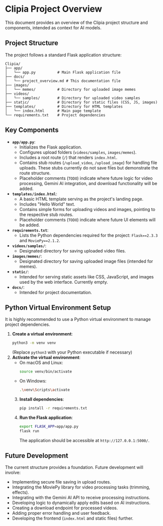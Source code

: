 # Clipia Project Overview

This document provides an overview of the Clipia project structure and components, intended as context for AI models.

## Project Structure

The project follows a standard Flask application structure:

```
Clipia/
├── app/
│   └── app.py          # Main Flask application file
├── docs/
│   └── project_overview.md # This documentation file
├── images/
│   └── memes/          # Directory for uploaded image memes
├── videos/
│   └── samples/        # Directory for uploaded video samples
├── static/             # Directory for static files (CSS, JS, images)
├── templates/          # Directory for HTML templates
│   └── index.html      # Main page template
└── requirements.txt    # Project dependencies
```

## Key Components

*   **`app/app.py`**:
    *   Initializes the Flask application.
    *   Configures upload folders (`videos/samples`, `images/memes`).
    *   Includes a root route (`/`) that renders `index.html`.
    *   Contains stub routes (`/upload_video`, `/upload_image`) for handling file uploads. These stubs currently do not save files but demonstrate the route structure.
    *   Placeholder comments (`TODO`) indicate where future logic for video processing, Gemini AI integration, and download functionality will be added.
*   **`templates/index.html`**:
    *   A basic HTML template serving as the project's landing page.
    *   Includes "Hello World" text.
    *   Contains simple forms for uploading videos and images, pointing to the respective stub routes.
    *   Placeholder comments (`TODO`) indicate where future UI elements will be added.
*   **`requirements.txt`**:
    *   Lists the Python dependencies required for the project: `Flask==2.3.3` and `MoviePy==2.1.2`.
*   **`videos/samples/`**:
    *   Designated directory for saving uploaded video files.
*   **`images/memes/`**:
    *   Designated directory for saving uploaded image files (intended for memes).
*   **`static/`**:
    *   Intended for serving static assets like CSS, JavaScript, and images used by the web interface. Currently empty.
*   **`docs/`**:
    *   Intended for project documentation.

## Python Virtual Environment Setup

It is highly recommended to use a Python virtual environment to manage project dependencies.

1.  **Create a virtual environment**:
    ```bash
    python3 -m venv venv
    ```
    (Replace `python3` with your Python executable if necessary)
2.  **Activate the virtual environment**:
    *   On macOS and Linux:
        ```bash
        source venv/bin/activate
        ```
    *   On Windows:
        ```bash
        .\venv\Scripts\activate
        ```
    3.  **Install dependencies**:
        ```bash
        pip install -r requirements.txt
        ```
    4.  **Run the Flask application**:
        ```bash
        export FLASK_APP=app/app.py
        flask run
        ```
        The application should be accessible at `http://127.0.0.1:5000/`.

## Future Development

The current structure provides a foundation. Future development will involve:

*   Implementing secure file saving in upload routes.
*   Integrating the MoviePy library for video processing tasks (trimming, effects).
*   Integrating with the Gemini AI API to receive processing instructions.
*   Developing logic to dynamically apply edits based on AI instructions.
*   Creating a download endpoint for processed videos.
*   Adding proper error handling and user feedback.
*   Developing the frontend (`index.html` and static files) further.